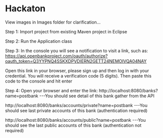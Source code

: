 Hackaton
========
View images in Images folder for clarification...

Step 1: Import project from existing Maven project in Eclipse

Step 2: Run the Application class

Step 3: In the console you will see a notification to visit a link, such as:
https://api.openbankproject.com/oauth/authorize?oauth_token=Q3YYPNQ4SSKXDPVDIERN2GETT24NEMOIVQA04NAY

Open this link in your browser, please sign up and then log in with your credential. You will receive a verification code (5 digits).
Then paste this code to the console and hit enter

Step 4: Open your browser and enter the link:
http://localhost:8080/banks?name=postbank
---You should see detail of this bank gather from the API

http://localhost:8080/banks/accounts/private?name=postbank 
---You should see last private accounts of this bank (authentication required)

http://localhost:8080/banks/accounts/public?name=postbank
---You should see the last public accounts of this bank (authentication not required)
